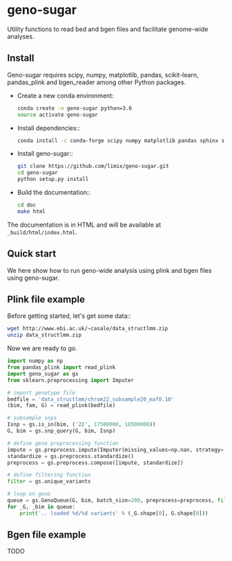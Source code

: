 # geno-sugar

Utility functions to read bed and bgen files and facilitate genome-wide analyses.

## Install

Geno-sugar requires scipy, numpy, matplotlib, pandas, scikit-learn, pandas_plink and bgen_reader among other Python packages.

* Create a new conda environment:

    ```bash
    conda create -n geno-sugar python=3.6
    source activate geno-sugar
    ```

* Install dependencies::

    ```bash
    conda install -c conda-forge scipy numpy matplotlib pandas sphinx sphinx_rtd_theme scikit-learn pandas-plink bgen-reader
    ```

* Install geno-sugar::

    ```bash
    git clone https://github.com/limix/geno-sugar.git
    cd geno-sugar
    python setup.py install
    ```

* Build the documentation::

    ```bash
    cd doc
    make html
    ```

The documentation is in HTML and will be available at
``_build/html/index.html``.

## Quick start

We here show how to run geno-wide analysis using plink and bgen files using geno-sugar.

## Plink file example

Before getting started, let's get some data::

```bash
wget http://www.ebi.ac.uk/~casale/data_structlmm.zip
unzip data_structlmm.zip
```

Now we are ready to go.

```python
import numpy as np
from pandas_plink import read_plink
import geno_sugar as gs
from sklearn.preprocessing import Imputer

# import genotype file
bedfile = 'data_structlmm/chrom22_subsample20_maf0.10'
(bim, fam, G) = read_plink(bedfile)

# subsample snps
Isnp = gs.is_in(bim, ('22', 17500000, 18500000))
G, bim = gs.snp_query(G, bim, Isnp)

# define geno preprocessing function
impute = gs.preprocess.impute(Imputer(missing_values=np.nan, strategy='mean', axis=1))
standardize = gs.preprocess.standardize()
preprocess = gs.preprocess.compose([impute, standardize])

# define filtering function
filter = gs.unique_variants

# loop on geno
queue = gs.GenoQueue(G, bim, batch_size=200, preprocess=preprocess, filter=filter)
for _G, _bim in queue:
    print('.. loaded %d/%d variants' % (_G.shape[0], G.shape[0]))
```

## Bgen file example

TODO
